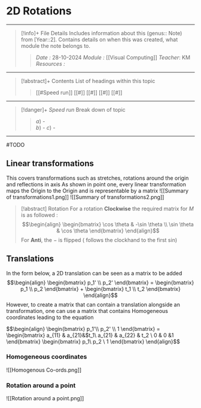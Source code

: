 # 2D Rotations
---
> [!info]+ File Details
> Includes information about this (genus:: Note) from [Year::2]. Contains details on when this was created, what module the note belongs to.
> > *Date :*  28-10-2024
> > *Module :* [[Visual Computing]]
> > *Teacher*: KM 
> > *Resources :*

---
> [!abstract]+ Contents
> List of headings within this topic
> > [[#Speed run]]
> [[#]]
> [[#]]
> [[#]]
> [[#]]

--- 
> [!danger]+ *Speed run*
> Break down of topic 
> > $a)$ -  
> $b)$ - 
> $c)$ - 

---

#TODO 

## Linear transformations

This covers transformations such as stretches, rotations around the origin and reflections in axis
As shown in point one, every linear transformation maps the Origin to the Origin and is representable by a matrix
![[Summary of transformations1.png]]
![[Summary of transformations2.png]]


> [!abstract] Rotation
> For a rotation **Clockwise** the required matrix for $M$ is as followed : 
> $$\begin{align}  
\begin{bmatrix} \cos \theta & -\sin \theta \\
\sin \theta & \cos \theta
\end{bmatrix} 
\end{align}$$
> For **Anti**, the $-$ is flipped ( follows the clockhand to the first sin)
> 

## Translations
In the form below, a 2D translation can be seen as a matrix to be added
$$\begin{align}  
\begin{bmatrix} p_1' \\
p_2'
\end{bmatrix} = \begin{bmatrix} p_1 \\
p_2
\end{bmatrix} + \begin{bmatrix} t_1 \\
t_2
\end{bmatrix} 
\end{align}$$
However, to create a matrix that can contain a translation alongside an transformation, one can use a matrix that contains Homogeneous coordinates leading to the equation

$$\begin{align} 
\begin{bmatrix} p_1'\\
p_2' \\ 1
\end{bmatrix} =
\begin{bmatrix} a_{11} & a_{21}&$t_1\\
a_{21} & a_{22} & t_2 \\
0 & 0 &1 
\end{bmatrix} \begin{bmatrix} p_1\\
p_2 \\ 1
\end{bmatrix}
\end{align}$$

### Homogeneous coordinates

![[Homogenous Co-ords.png]]


### Rotation around a point

![[Rotation around a point.png]]